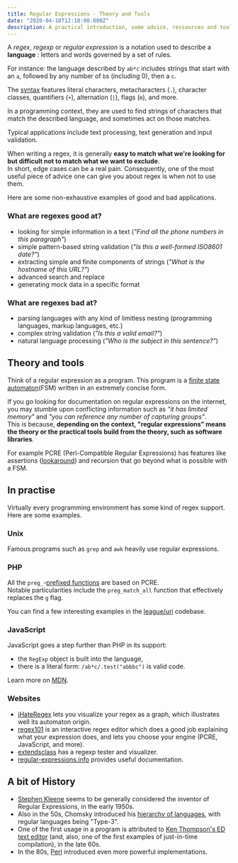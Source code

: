 ```yaml
---
title: Regular Expressions - Theory and Tools
date: "2020-04-18T12:10:00.000Z"
description: A practical introduction, some advice, ressources and tools, and a bit of history for the curious.
---
```


A *regex*, *regexp* or *regular expression* is a notation used to describe a **language** : letters and words governed by a set of rules.  

For instance: the language described by `ab*c` includes strings that start with an `a`, followed by any number of `b`s (including 0), then a `c`.  

The [syntax](https://www.regular-expressions.info/refquick.html) features literal characters, metacharacters (`.`), character classes, quantifiers (`+`), alternation (`|`), flags (`m`), and more.  

In a programming context, they are used to find strings of characters that match the described language, and sometimes act on those matches.

Typical applications include text processing, text generation and input validation.

When writing a regex, it is generally **easy to match what we're looking for but difficult not to match what we want to exclude**.  
In short, edge cases can be a real pain. Consequently, one of the most useful piece of advice one can give you about regex is when not to use them.

Here are some non-exhaustive examples of good and bad applications.

### What are regexes good at?

* looking for simple information in a text (*"Find all the phone numbers in this paragraph"*)
* simple pattern-based string validation (*"Is this a well-formed ISO8601 date?"*)
* extracting simple and finite components of strings (*"What is the hostname of this URL?"*)
* advanced search and replace
* generating mock data in a specific format

### What are regexes bad at?

* parsing languages with any kind of limitless nesting (programming languages, markup languages, etc.)
* complex string validation (*"Is this a valid email?"*)
* natural language processing (*"Who is the subject in this sentence?"*)

## Theory and tools

Think of a regular expression as a program. This program is a [finite state automaton](https://en.wikipedia.org/wiki/Finite-state_machine)(FSM) written in an extremely concise form.

If you go looking for documentation on regular expressions on the internet, you may stumble upon conflicting information such as *"it has limited memory"* and *"you can reference any number of capturing groups"*.  
This is because, **depending on the context, "regular expressions" means the theory or the practical tools build from the theory, such as software libraries**.  

For example PCRE (Perl-Compatible Regular Expressions) has features like assertions ([lookaround](https://www.regular-expressions.info/lookaround.html)) and recursion that go beyond what is possible with a FSM.

## In practise

Virtually every programming environment has some kind of regex support. Here are some examples.

### Unix

Famous programs such as `grep` and `awk` heavily use regular expressions.

### PHP

All the `preg_`-[prefixed functions](https://www.php.net/manual/en/ref.pcre.php) are based on PCRE.  
Notable particularities include the `preg_match_all` function that effectively replaces the `g` flag.

You can find a few interesting examples in the [league/uri](https://github.com/thephpleague/uri/blob/master/Uri.php) codebase.


### JavaScript

JavaScript goes a step further than PHP in its support:

* the `RegExp` object is built into the language,
* there is a literal form: `/ab*c/.test("abbbc")` is valid code.

Learn more on [MDN](https://developer.mozilla.org/en-US/docs/Web/JavaScript/Reference/Global_Objects/RegExp).

### Websites

* [iHateRegex](https://ihateregex.io/) lets you visualize your regex as a graph, which illustrates well its automaton origin.
* [regex101](https://regex101.com/) is an interactive regex editor which does a good job explaining what your expression does, and lets you choose your engine (PCRE, JavaScript, and more).
* [extendsclass](https://extendsclass.com/regex-tester.html) has a regexp tester and visualizer.
* [regular-expressions.info](https://www.regular-expressions.info/) provides useful documentation.

## A bit of History

* [Stephen Kleene](https://en.wikipedia.org/wiki/Stephen_Cole_Kleene) seems to be generally considered the inventor of Regular Expressions, in the early 1950s.
* Also in the 50s, Chomsky introduced his [hierarchy of languages](https://en.wikipedia.org/wiki/Chomsky_hierarchy), with regular languages being "Type-3".
* One of the first usage in a program is attributed to [Ken Thompson's ED text editor](https://en.wikipedia.org/wiki/Ed_(text_editor)) (and, also, one of the first examples of just-in-time compilation), in the late 60s.
* In the 80s, [Perl](https://en.wikipedia.org/wiki/Regular_expression#Perl_and_PCRE) introduced even more powerful implementations.
